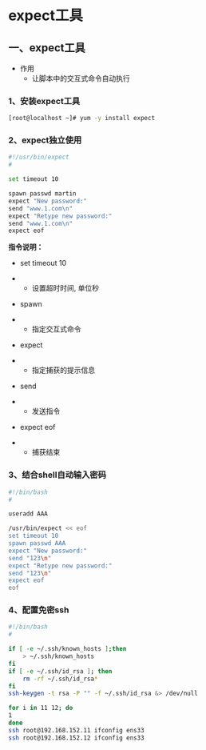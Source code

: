 # expect工具

## 一、expect工具

* 作用
  * 让脚本中的交互式命令自动执行

### 1、安装expect工具

```bash
[root@localhost ~]# yum -y install expect
```

### 2、expect独立使用

```bash
#!/usr/bin/expect
#

set timeout 10

spawn passwd martin
expect "New password:"
send "www.1.com\n"
expect "Retype new password:"
send "www.1.com\n"
expect eof
```

**指令说明：**

- set timeout 10		

- - 设置超时时间, 单位秒

- spawn

- - 指定交互式命令

- expect

- - 指定捕获的提示信息

- send

- - 发送指令

- expect eof

- - 捕获结束

### 3、结合shell自动输入密码

```bash
#!/bin/bash
#

useradd AAA

/usr/bin/expect << eof
set timeout 10
spawn passwd AAA
expect "New password:"
send "123\n"
expect "Retype new password:"
send "123\n"
expect eof
eof
```

### 4、配置免密ssh

```bash
#!/bin/bash
#

if [ -e ~/.ssh/known_hosts ];then
	> ~/.ssh/known_hosts
fi
if [ -e ~/.ssh/id_rsa ]; then
	rm -rf ~/.ssh/id_rsa*
fi
ssh-keygen -t rsa -P "" -f ~/.ssh/id_rsa &> /dev/null

for i in 11 12; do
1
done
ssh root@192.168.152.11 ifconfig ens33
ssh root@192.168.152.12 ifconfig ens33
```

